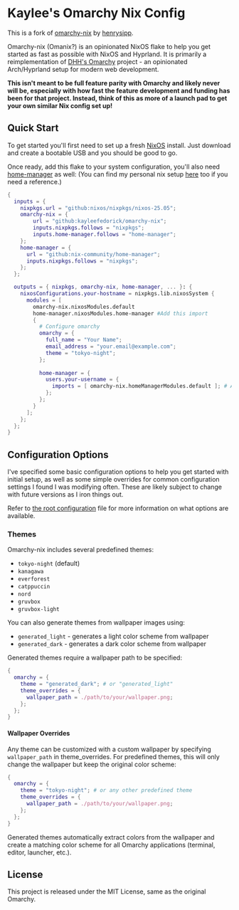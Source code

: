 # Kaylee's Omarchy Nix Config
This is a fork of [omarchy-nix](https://github.com/henrysipp/omarchy-nix) by [henrysipp](https://github.com/henrysipp).

Omarchy-nix (Omanix?) is an opinionated NixOS flake to help you get started as fast as possible with NixOS and Hyprland. It is primarily a reimplementation of [DHH's Omarchy](https://github.com/basecamp/omarchy) project - an opinionated Arch/Hyprland setup for modern web development.

__This isn't meant to be full feature parity with Omarchy and likely never will be, especially with how fast the feature development and funding has been for that project. Instead, think of this as more of a launch pad to get your own similar Nix config set up!__

## Quick Start

To get started you'll first need to set up a fresh [NixOS](https://nixos.org/) install. Just download and create a bootable USB and you should be good to go.


Once ready, add this flake to your system configuration, you'll also need [home-manager](https://github.com/nix-community/home-manager) as well:
(You can find my personal nix setup [here](https://github.com/henrysipp/nix-setup) too if you need a reference.)
```nix
{
  inputs = {
    nixpkgs.url = "github:nixos/nixpkgs/nixos-25.05";
    omarchy-nix = {
        url = "github:kayleefedorick/omarchy-nix";
        inputs.nixpkgs.follows = "nixpkgs";
        inputs.home-manager.follows = "home-manager";
    };
    home-manager = {
      url = "github:nix-community/home-manager";
      inputs.nixpkgs.follows = "nixpkgs";
    };
  };

  outputs = { nixpkgs, omarchy-nix, home-manager, ... }: {
    nixosConfigurations.your-hostname = nixpkgs.lib.nixosSystem {
      modules = [
        omarchy-nix.nixosModules.default
        home-manager.nixosModules.home-manager #Add this import
        {
          # Configure omarchy
          omarchy = {
            full_name = "Your Name";
            email_address = "your.email@example.com";
            theme = "tokyo-night";
          };
          
          home-manager = {
            users.your-username = {
              imports = [ omarchy-nix.homeManagerModules.default ]; # And this one
            };
          };
        }
      ];
    };
  };
}
```

## Configuration Options

I've specified some basic configuration options to help you get started with initial setup, as well as some simple overrides for common configuration settings I found I was modifying often. These are likely subject to change with future versions as I iron things out.

Refer to [the root configuration](https://github.com/henrysipp/omarchy-nix/blob/main/config.nix) file for more information on what options are available.

### Themes

Omarchy-nix includes several predefined themes:
- `tokyo-night` (default)
- `kanagawa`
- `everforest`
- `catppuccin`
- `nord`
- `gruvbox`
- `gruvbox-light`

You can also generate themes from wallpaper images using:
- `generated_light` - generates a light color scheme from wallpaper
- `generated_dark` - generates a dark color scheme from wallpaper

Generated themes require a wallpaper path to be specified:

```nix
{
  omarchy = {
    theme = "generated_dark"; # or "generated_light"
    theme_overrides = {
      wallpaper_path = ./path/to/your/wallpaper.png;
    };
  };
}
```

#### Wallpaper Overrides

Any theme can be customized with a custom wallpaper by specifying `wallpaper_path` in theme_overrides. For predefined themes, this will only change the wallpaper but keep the original color scheme:

```nix
{
  omarchy = {
    theme = "tokyo-night"; # or any other predefined theme
    theme_overrides = {
      wallpaper_path = ./path/to/your/wallpaper.png;
    };
  };
}
```

Generated themes automatically extract colors from the wallpaper and create a matching color scheme for all Omarchy applications (terminal, editor, launcher, etc.). 

## License

This project is released under the MIT License, same as the original Omarchy.

